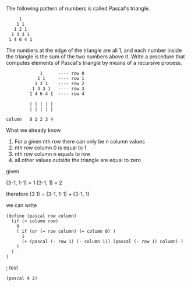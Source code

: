 The following pattern of numbers is called Pascal's triangle.

         1
        1 1
       1 2 1
      1 3 3 1
     1 4 6 4 1

The numbers at the edge of the triangle are all 1, and each number inside the triangle is
the sum of the two numbers above it.
Write a procedure that computes elements of Pascal's triangle by means of a recursive process.

                 1      ---- row 0
                1 1     ---- row 1
               1 2 1    ---- row 2
              1 3 3 1   ---- row 3
             1 4 6 4 1  ---- row 4

             | | | | |
             | | | | |

    column   0 1 2 3 4

What we already know

1. For a given nth row there can only be n column values
2. nth row column 0 is equal to 1
3. nth row column n equals to row
4. all other values outside the triangle are equal to zero

given

(3-1, 1-1) = 1
(3-1, 1)   = 2

therefore (3 1) = (3-1, 1-1) + (3-1, 1)

we can write

    (define (pascal row column)
      (if (> column row)
        0
        ( if (or (= row column) (= column 0) )
          1
          (+ (pascal (- row 1) (- column 1)) (pascal (- row 1) column) )
        )
      )
    )


; test

    (pascal 4 2)
